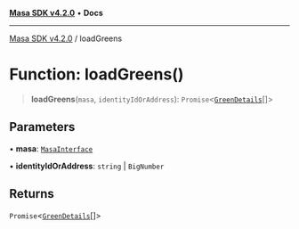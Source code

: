 [**Masa SDK v4.2.0**](../README.md) • **Docs**

***

[Masa SDK v4.2.0](../globals.md) / loadGreens

# Function: loadGreens()

> **loadGreens**(`masa`, `identityIdOrAddress`): `Promise`\<[`GreenDetails`](../interfaces/GreenDetails.md)[]\>

## Parameters

• **masa**: [`MasaInterface`](../interfaces/MasaInterface.md)

• **identityIdOrAddress**: `string` \| `BigNumber`

## Returns

`Promise`\<[`GreenDetails`](../interfaces/GreenDetails.md)[]\>
